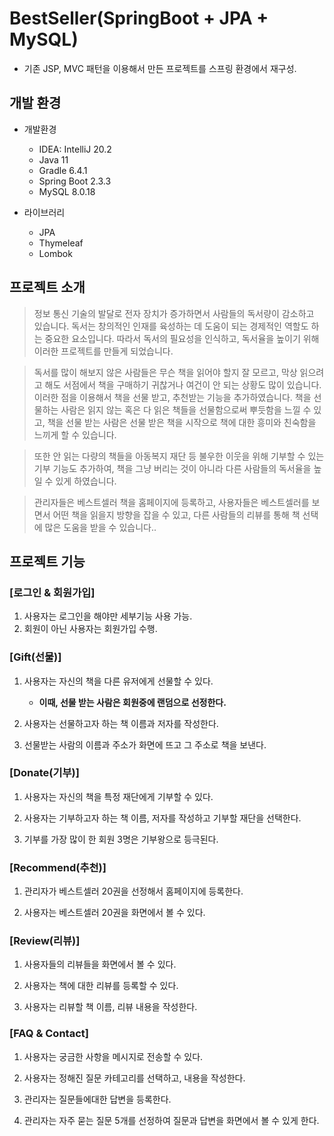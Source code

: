 # BestSeller(SpringBoot + JPA + MySQL)
* 기존 JSP, MVC 패턴을 이용해서 만든 프로젝트를 스프링 환경에서 재구성.

## 개발 환경
* 개발환경
  * IDEA: IntelliJ 20.2
  * Java 11
  * Gradle 6.4.1
  * Spring Boot 2.3.3
  * MySQL 8.0.18

* 라이브러리
  * JPA
  * Thymeleaf
  * Lombok

## 프로젝트 소개
> 정보 통신 기술의 발달로 전자 장치가 증가하면서 사람들의 독서량이 감소하고 있습니다. 독서는 창의적인 인재를 육성하는 데 도움이 되는 경제적인 역할도 하는 중요한 요소입니다.
따라서 독서의 필요성을 인식하고, 독서율을 높이기 위해 이러한 프로젝트를 만들게 되었습니다.

> 독서를 많이 해보지 않은 사람들은 무슨 책을 읽어야 할지 잘 모르고, 막상 읽으려고 해도 서점에서 책을 구매하기 귀찮거나 여건이 안 되는 상황도 많이 있습니다.
이러한 점을 이용해서 책을 선물 받고, 추천받는 기능을 추가하였습니다. 책을 선물하는 사람은 읽지 않는 혹은 다 읽은 책들을 선물함으로써 뿌듯함을 느낄 수 있고, 책을 선물 받는 사람은
선물 받은 책을 시작으로 책에 대한 흥미와 친숙함을 느끼게 할 수 있습니다.

> 또한 안 읽는 다량의 책들을 아동복지 재단 등 불우한 이웃을 위해 기부할 수 있는 기부 기능도 추가하여, 책을 그냥 버리는 것이 아니라 다른 사람들의 독서율을 높일 수 있게 하였습니다.

> 관리자들은 베스트셀러 책을 홈페이지에 등록하고, 사용자들은 베스트셀러를 보면서 어떤 책을 읽을지 방향을 잡을 수 있고, 다른 사람들의 리뷰를 통해 책 선택에 많은 도움을 받을 수 있습니다..

## 프로젝트 기능
### [로그인 & 회원가입]
1. 사용자는 로그인을 해야만 세부기능 사용 가능.
2. 회원이 아닌 사용자는 회원가입 수행.

### [Gift(선물)]  
1. 사용자는 자신의 책을 다른 유저에게 선물할 수 있다.
   * **이때, 선물 받는 사람은 회원중에 랜덤으로 선정한다.**
    
2. 사용자는 선물하고자 하는 책 이름과 저자를 작성한다.

3. 선물받는 사람의 이름과 주소가 화면에 뜨고 그 주소로 책을 보낸다.
   
### [Donate(기부)]  
1. 사용자는 자신의 책을 특정 재단에게 기부할 수 있다.

2. 사용자는 기부하고자 하는 책 이름, 저자를 작성하고 기부할 재단을 선택한다.

3. 기부를 가장 많이 한 회원 3명은 기부왕으로 등극된다.

### [Recommend(추천)] 
1. 관리자가 베스트셀러 20권을 선정해서 홈페이지에 등록한다.

2. 사용자는 베스트셀러 20권을 화면에서 볼 수 있다.

### [Review(리뷰)] 
1. 사용자들의 리뷰들을 화면에서 볼 수 있다.

2. 사용자는 책에 대한 리뷰를 등록할 수 있다.

3. 사용자는 리뷰할 책 이름, 리뷰 내용을 작성한다.

### [FAQ & Contact] 
1. 사용자는 궁금한 사항을 메시지로 전송할 수 있다.

2. 사용자는 정해진 질문 카테고리를 선택하고, 내용을 작성한다.

3. 관리자는 질문들에대한 답변을 등록한다.

4. 관리자는 자주 묻는 질문 5개를 선정하여 질문과 답변을 화면에서 볼 수 있게 한다.



  

  



